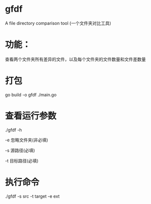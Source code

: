 # gfdf
A file directory comparison tool (一个文件夹对比工具)

# 功能：

查看两个文件夹所有差异的文件，以及每个文件夹的文件数量和文件差数量


# 打包
go build -o gfdf ./main.go

# 查看运行参数
./gfdf -h

  -e 忽略文件夹(非必填)
        
  -s 源路径(必填)
        
  -t 目标路径(必填)
         
# 执行命令
./gfdf -s src -t target -e ext


